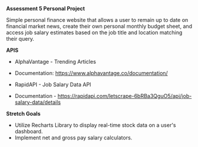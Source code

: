 **Assessment 5 Personal Project**

Simple personal finance website that allows a user to remain up to date on financial market news, create their own personal monthly budget sheet, and access job salary estimates based on the job title and location matching their query.

**APIS**
- AlphaVantage - Trending Articles
- Documentation: https://www.alphavantage.co/documentation/

- RapidAPI - Job Salary Data API 
- Documentation - https://rapidapi.com/letscrape-6bRBa3QguO5/api/job-salary-data/details

**Stretch Goals**
- Utilize Recharts Library to display real-time stock data on a user's dashboard.
- Implement net and gross pay salary calculators.




    


